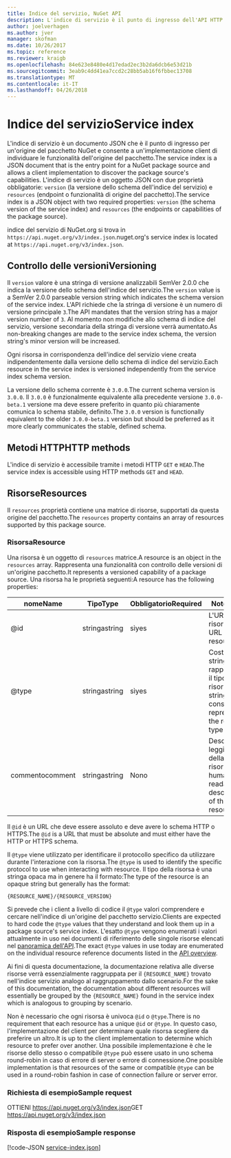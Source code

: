 ```yaml
---
title: Indice del servizio, NuGet API
description: L'indice di servizio è il punto di ingresso dell'API HTTP NuGet e vengono elencate le funzionalità del server.
author: joelverhagen
ms.author: jver
manager: skofman
ms.date: 10/26/2017
ms.topic: reference
ms.reviewer: kraigb
ms.openlocfilehash: 84e623e8480e4d17edad2ec3b2da6dcb6e53d21b
ms.sourcegitcommit: 3eab9c4dd41ea7ccd2c28bb5ab16f6fbbec13708
ms.translationtype: MT
ms.contentlocale: it-IT
ms.lasthandoff: 04/26/2018
---
```

# <a name="service-index"></a><span data-ttu-id="979cb-103">Indice del servizio</span><span class="sxs-lookup"><span data-stu-id="979cb-103">Service index</span></span>

<span data-ttu-id="979cb-104">L'indice di servizio è un documento JSON che è il punto di ingresso per un'origine del pacchetto NuGet e consente a un'implementazione client di individuare le funzionalità dell'origine del pacchetto.</span><span class="sxs-lookup"><span data-stu-id="979cb-104">The service index is a JSON document that is the entry point for a NuGet package source and allows a client implementation to discover the package source's capabilities.</span></span> <span data-ttu-id="979cb-105">L'indice di servizio è un oggetto JSON con due proprietà obbligatorie: `version` (la versione dello schema dell'indice del servizio) e `resources` (endpoint o funzionalità di origine del pacchetto).</span><span class="sxs-lookup"><span data-stu-id="979cb-105">The service index is a JSON object with two required properties: `version` (the schema version of the service index) and `resources`  (the endpoints or capabilities of the package source).</span></span>

<span data-ttu-id="979cb-106">indice del servizio di NuGet.org si trova in `https://api.nuget.org/v3/index.json`.</span><span class="sxs-lookup"><span data-stu-id="979cb-106">nuget.org's service index is located at `https://api.nuget.org/v3/index.json`.</span></span>

## <a name="versioning"></a><span data-ttu-id="979cb-107">Controllo delle versioni</span><span class="sxs-lookup"><span data-stu-id="979cb-107">Versioning</span></span>

<span data-ttu-id="979cb-108">Il `version` valore è una stringa di versione analizzabili SemVer 2.0.0 che indica la versione dello schema dell'indice del servizio.</span><span class="sxs-lookup"><span data-stu-id="979cb-108">The `version` value is a SemVer 2.0.0 parseable version string which indicates the schema version of the service index.</span></span> <span data-ttu-id="979cb-109">L'API richiede che la stringa di versione è un numero di versione principale `3`.</span><span class="sxs-lookup"><span data-stu-id="979cb-109">The API mandates that the version string has a major version number of `3`.</span></span> <span data-ttu-id="979cb-110">Al momento non modifiche allo schema di indice del servizio, versione secondaria della stringa di versione verrà aumentato.</span><span class="sxs-lookup"><span data-stu-id="979cb-110">As non-breaking changes are made to the service index schema, the version string's minor version will be increased.</span></span>

<span data-ttu-id="979cb-111">Ogni risorsa in corrispondenza dell'indice del servizio viene creata indipendentemente dalla versione dello schema di indice del servizio.</span><span class="sxs-lookup"><span data-stu-id="979cb-111">Each resource in the service index is versioned independently from the service index schema version.</span></span>

<span data-ttu-id="979cb-112">La versione dello schema corrente è `3.0.0`.</span><span class="sxs-lookup"><span data-stu-id="979cb-112">The current schema version is `3.0.0`.</span></span> <span data-ttu-id="979cb-113">Il `3.0.0` è funzionalmente equivalente alla precedente versione `3.0.0-beta.1` versione ma deve essere preferito in quanto più chiaramente comunica lo schema stabile, definito.</span><span class="sxs-lookup"><span data-stu-id="979cb-113">The `3.0.0` version is functionally equivalent to the older `3.0.0-beta.1` version but should be preferred as it more clearly communicates the stable, defined schema.</span></span>

## <a name="http-methods"></a><span data-ttu-id="979cb-114">Metodi HTTP</span><span class="sxs-lookup"><span data-stu-id="979cb-114">HTTP methods</span></span>

<span data-ttu-id="979cb-115">L'indice di servizio è accessibile tramite i metodi HTTP `GET` e `HEAD`.</span><span class="sxs-lookup"><span data-stu-id="979cb-115">The service index is accessible using HTTP methods `GET` and `HEAD`.</span></span>

## <a name="resources"></a><span data-ttu-id="979cb-116">Risorse</span><span class="sxs-lookup"><span data-stu-id="979cb-116">Resources</span></span>

<span data-ttu-id="979cb-117">Il `resources` proprietà contiene una matrice di risorse, supportati da questa origine del pacchetto.</span><span class="sxs-lookup"><span data-stu-id="979cb-117">The `resources` property contains an array of resources supported by this package source.</span></span>

### <a name="resource"></a><span data-ttu-id="979cb-118">Risorsa</span><span class="sxs-lookup"><span data-stu-id="979cb-118">Resource</span></span>

<span data-ttu-id="979cb-119">Una risorsa è un oggetto di `resources` matrice.</span><span class="sxs-lookup"><span data-stu-id="979cb-119">A resource is an object in the `resources` array.</span></span> <span data-ttu-id="979cb-120">Rappresenta una funzionalità con controllo delle versioni di un'origine pacchetto.</span><span class="sxs-lookup"><span data-stu-id="979cb-120">It represents a versioned capability of a package source.</span></span> <span data-ttu-id="979cb-121">Una risorsa ha le proprietà seguenti:</span><span class="sxs-lookup"><span data-stu-id="979cb-121">A resource has the following properties:</span></span>

<span data-ttu-id="979cb-122">nome</span><span class="sxs-lookup"><span data-stu-id="979cb-122">Name</span></span>          | <span data-ttu-id="979cb-123">Tipo</span><span class="sxs-lookup"><span data-stu-id="979cb-123">Type</span></span>   | <span data-ttu-id="979cb-124">Obbligatorio</span><span class="sxs-lookup"><span data-stu-id="979cb-124">Required</span></span> | <span data-ttu-id="979cb-125">Note</span><span class="sxs-lookup"><span data-stu-id="979cb-125">Notes</span></span>
------------- | ------ | -------- | -----
@id           | <span data-ttu-id="979cb-126">stringa</span><span class="sxs-lookup"><span data-stu-id="979cb-126">string</span></span> | <span data-ttu-id="979cb-127">sì</span><span class="sxs-lookup"><span data-stu-id="979cb-127">yes</span></span>      | <span data-ttu-id="979cb-128">L'URL della risorsa</span><span class="sxs-lookup"><span data-stu-id="979cb-128">The URL to the resource</span></span>
@type         | <span data-ttu-id="979cb-129">stringa</span><span class="sxs-lookup"><span data-stu-id="979cb-129">string</span></span> | <span data-ttu-id="979cb-130">sì</span><span class="sxs-lookup"><span data-stu-id="979cb-130">yes</span></span>      | <span data-ttu-id="979cb-131">Costante stringa che rappresenta il tipo di risorsa</span><span class="sxs-lookup"><span data-stu-id="979cb-131">A string constant representing the resource type</span></span>
<span data-ttu-id="979cb-132">commento</span><span class="sxs-lookup"><span data-stu-id="979cb-132">comment</span></span>       | <span data-ttu-id="979cb-133">stringa</span><span class="sxs-lookup"><span data-stu-id="979cb-133">string</span></span> | <span data-ttu-id="979cb-134">No</span><span class="sxs-lookup"><span data-stu-id="979cb-134">no</span></span>       | <span data-ttu-id="979cb-135">Descrizione leggibile della risorsa</span><span class="sxs-lookup"><span data-stu-id="979cb-135">A human readable description of the resource</span></span>

<span data-ttu-id="979cb-136">Il `@id` è un URL che deve essere assoluto e deve avere lo schema HTTP o HTTPS.</span><span class="sxs-lookup"><span data-stu-id="979cb-136">The `@id` is a URL that must be absolute and must either have the HTTP or HTTPS schema.</span></span>

<span data-ttu-id="979cb-137">Il `@type` viene utilizzato per identificare il protocollo specifico da utilizzare durante l'interazione con la risorsa.</span><span class="sxs-lookup"><span data-stu-id="979cb-137">The `@type` is used to identify the specific protocol to use when interacting with resource.</span></span> <span data-ttu-id="979cb-138">Il tipo della risorsa è una stringa opaca ma in genere ha il formato:</span><span class="sxs-lookup"><span data-stu-id="979cb-138">The type of the resource is an opaque string but generally has the format:</span></span>

    {RESOURCE_NAME}/{RESOURCE_VERSION}

<span data-ttu-id="979cb-139">Si prevede che i client a livello di codice il `@type` valori comprendere e cercare nell'indice di un'origine del pacchetto servizio.</span><span class="sxs-lookup"><span data-stu-id="979cb-139">Clients are expected to hard code the `@type` values that they understand and look them up in a package source's service index.</span></span> <span data-ttu-id="979cb-140">L'esatto `@type` vengono enumerati i valori attualmente in uso nei documenti di riferimento delle singole risorse elencati nel [panoramica dell'API](overview.md#resources-and-schema).</span><span class="sxs-lookup"><span data-stu-id="979cb-140">The exact `@type` values in use today are enumerated on the individual resource reference documents listed in the [API overview](overview.md#resources-and-schema).</span></span>

<span data-ttu-id="979cb-141">Ai fini di questa documentazione, la documentazione relativa alle diverse risorse verrà essenzialmente raggruppata per il `{RESOURCE_NAME}` trovato nell'indice servizio analogo al raggruppamento dallo scenario.</span><span class="sxs-lookup"><span data-stu-id="979cb-141">For the sake of this documentation, the documentation about different resources will essentially be grouped by the `{RESOURCE_NAME}` found in the service index which is analogous to grouping by scenario.</span></span> 

<span data-ttu-id="979cb-142">Non è necessario che ogni risorsa è univoca `@id` o `@type`.</span><span class="sxs-lookup"><span data-stu-id="979cb-142">There is no requirement that each resource has a unique `@id` or `@type`.</span></span> <span data-ttu-id="979cb-143">In questo caso, l'implementazione del client per determinare quale risorsa scegliere da preferire un altro.</span><span class="sxs-lookup"><span data-stu-id="979cb-143">It is up to the client implementation to determine which resource to prefer over another.</span></span> <span data-ttu-id="979cb-144">Una possibile implementazione è che le risorse dello stesso o compatibile `@type` può essere usato in uno schema round-robin in caso di errore di server o errore di connessione.</span><span class="sxs-lookup"><span data-stu-id="979cb-144">One possible implementation is that resources of the same or compatible `@type` can be used in a round-robin fashion in case of connection failure or server error.</span></span>

### <a name="sample-request"></a><span data-ttu-id="979cb-145">Richiesta di esempio</span><span class="sxs-lookup"><span data-stu-id="979cb-145">Sample request</span></span>

<span data-ttu-id="979cb-146">OTTIENI https://api.nuget.org/v3/index.json</span><span class="sxs-lookup"><span data-stu-id="979cb-146">GET https://api.nuget.org/v3/index.json</span></span>

### <a name="sample-response"></a><span data-ttu-id="979cb-147">Risposta di esempio</span><span class="sxs-lookup"><span data-stu-id="979cb-147">Sample response</span></span>

[!code-JSON [service-index.json](./_data/service-index.json)]
